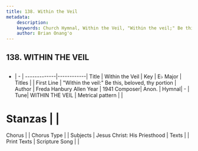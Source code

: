 ```yaml
---
title: 138. Within the Veil
metadata:
    description: 
    keywords: Church Hymnal, Within the Veil, "Within the veil;" Be this, beloved, thy portion, 
    author: Brian Onang'o
---
```



## 138. WITHIN THE VEIL

```txt

```

- |   -  |
-------------|------------|
Title | Within the Veil |
Key | E♭ Major |
Titles |  |
First Line | "Within the veil:" Be this, beloved, thy portion |
Author | Freda Hanbury Allen
Year | 1941
Composer| Anon. |
Hymnal|  - |
Tune| WITHIN THE VEIL |
Metrical pattern | |
# Stanzas |  |
Chorus |  |
Chorus Type |  |
Subjects | Jesus Christ: His Priesthood |
Texts |  |
Print Texts | 
Scripture Song |  |
  
